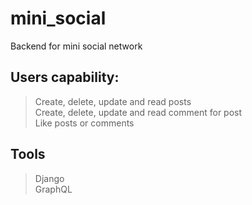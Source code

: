 # mini_social
 Backend for mini social network
## Users capability:
 > Create, delete, update and read posts  
 > Create, delete, update and read comment for post  
 > Like posts or comments
## Tools
 > Django  
 > GraphQL

